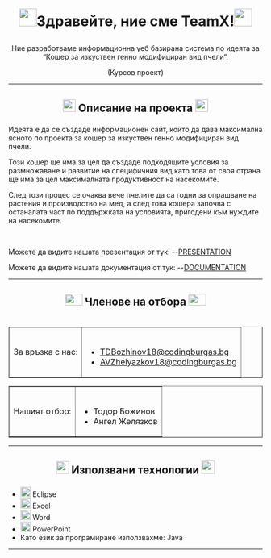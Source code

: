 

# <p align=center><img src="https://e7.pngegg.com/pngimages/666/289/png-clipart-light-mathematics-international-mathematical-union-transparency-and-translucency-math-blue-logo-thumbnail.png" width="35" height="35" />Здравейте, ние сме TeamX!<img src="https://e7.pngegg.com/pngimages/666/289/png-clipart-light-mathematics-international-mathematical-union-transparency-and-translucency-math-blue-logo-thumbnail.png" width="35" height="35" /></p>


<p align=center>Ние разработваме информационна уеб базирана система по идеята за “Кошер за изкуствен генно модифициран вид пчели“.</p>
<p align=center>(Курсов проект)</п>


---

## <p align=center><img src="https://i.dlpng.com/static/png/6800398_preview.png" width="25" height="25" />  Описание на проекта <img src="https://i.dlpng.com/static/png/6800398_preview.png" width="25" height="25" /></p>

 Идеята е да се създаде информационен сайт, който да дава максимална ясното по проекта за кошер за изкуствен генно модифициран вид пчели. 
 
 Този кошер ще има за цел да създаде подходящите условия за размножаване и развитие на специфичния вид като това от своя страна ще има за цел максималната продуктивност на насекомите. 
 
  След този процес се очаква вече пчелите да са годни за опрашване на растения и производство на мед, а след това кошера започва с останалата част по поддържката на условията, пригодени към нуждите на насекомите.

<br>

Можете да видите нашата презентация от тук:
--[PRESENTATION](https://github.com/codingburgas/class-2018-projects-java-TDBozhinov18/tree/main/Documents/Presentation)

Можете да видите нашата документация от тук:
--[DOCUMENTATION](https://github.com/codingburgas/class-2018-projects-java-TDBozhinov18/tree/main/Documents/Documentation)
 
---

## <p align=center><img src = "https://www.pinclipart.com/picdir/middle/14-148399_employee-self-serve-portal-transparent-team-icon-png.png" width="35" height="23" /> Членове на отбора <img src = "https://www.pinclipart.com/picdir/middle/14-148399_employee-self-serve-portal-transparent-team-icon-png.png" width="35" height="23" /></p>
<table border align="right">
 <tr>
  <td>
  За връзка с нас:
  </td>
   <td>
     <br>
    
- TDBozhinov18@codingburgas.bg 
- AVZhelyazkov18@codingburgas.bg
  </td>
 </tr>
 </table>
 
 <table border align="">
 <tr>
  <td>
  Нашият отбор:
  </td>
  
   <td>
     <br>
    
- Тодор Божинов
- Ангел Желязков
  </td>
 </tr>

 </table>

---

## <p align=center><img src="https://www.pinclipart.com/picdir/middle/327-3277775_service-catalog-academic-technologies-transparent-background-e-waste.png" width="25" height="25" /> Използвани технологии <img src="https://www.pinclipart.com/picdir/middle/327-3277775_service-catalog-academic-technologies-transparent-background-e-waste.png" width="26" height="26" /></p>

- <img src="https://brandslogos.com/wp-content/uploads/images/eclipse-logo-vector.svg?width=541&height=541" width="20"> Eclipse
- <img src="https://media.discordapp.net/attachments/815253581149896790/818134368848969728/1043px-Microsoft_Excel_2013_logo.svg_.png?width=551&height=541" width="20"> Excel
-  <img src="https://www.wizcase.com/wp-content/uploads/2020/01/Microsoft-Word-Logo.png" width="20"> Word
- <img src="https://media.discordapp.net/attachments/815253581149896790/818136011359518780/kisspng-microsoft-powerpoint-computer-software-microsoft-o-5b3b3927c75c49.3318087715306079118166-rem.png" width="20"> PowerPoint
- Като език за програмиране използвахме: Java
***
